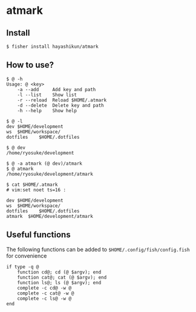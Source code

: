 # atmark



## Install
```
$ fisher install hayashikun/atmark
```

## How to use?
```shell
$ @ -h
Usage: @ <key>
    -a --add     Add key and path
    -l --list    Show list
    -r --reload  Reload $HOME/.atmark
    -d --delete  Delete key and path
    -h --help    Show help

$ @ -l
dev	$HOME/development
ws	$HOME/workspace/
dotfiles	$HOME/.dotfiles

$ @ dev
/home/ryosuke/development

$ @ -a atmark (@ dev)/atmark
$ @ atmark
/home/ryosuke/development/atmark

$ cat $HOME/.atmark
# vim:set noet ts=16 :

dev	$HOME/development
ws	$HOME/workspace/
dotfiles	$HOME/.dotfiles
atmark	$HOME/development/atmark
```

## Useful functions
The following functions can be added to `$HOME/.config/fish/config.fish` for convenience

```fish
if type -q @
    function cd@; cd (@ $argv); end
    function cat@; cat (@ $argv); end
    function ls@; ls (@ $argv); end
    complete -c cd@ -w @
    complete -c cat@ -w @
    complete -c ls@ -w @
end
```

